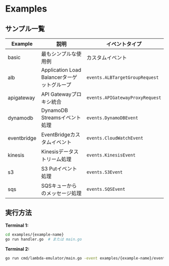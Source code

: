 # Examples

## サンプル一覧

| Example | 説明 | イベントタイプ |
|---------|------|--------------|
| basic | 最もシンプルな使用例 | カスタムイベント |
| alb | Application Load Balancerターゲットグループ | `events.ALBTargetGroupRequest` |
| apigateway | API Gatewayプロキシ統合 | `events.APIGatewayProxyRequest` |
| dynamodb | DynamoDB Streamsイベント処理 | `events.DynamoDBEvent` |
| eventbridge | EventBridgeカスタムイベント | `events.CloudWatchEvent` |
| kinesis | Kinesisデータストリーム処理 | `events.KinesisEvent` |
| s3 | S3 Putイベント処理 | `events.S3Event` |
| sqs | SQSキューからのメッセージ処理 | `events.SQSEvent` |

## 実行方法

**Terminal 1:**
```bash
cd examples/{example-name}
go run handler.go  # または main.go
```

**Terminal 2:**
```bash
go run cmd/lambda-emulator/main.go -event examples/{example-name}/event.json
```
